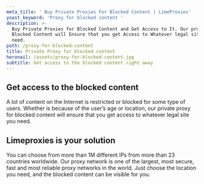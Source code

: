 ```yaml
---
meta_title: ' Buy Private Proxies For Blocked Content | LimeProxies'
yoast_keyword: 'Proxy for blocked content '
description: >-
  Buy Private Proxies for Blocked Content and Get Access to It. Our proxy for
  Blocked Content will Ensure that you get Access to Whatever legal site you
  need.
path: /proxy-for-blocked-content
title: Private Proxy for blocked content
heronail: /assets/proxy-for-blocked-content.jpg
subtitle: Get access to the blocked content right away
---
```

## Get access to the blocked content

A lot of content on the Internet is restricted or blocked for some type of users. Whether is because of the user’s age or location, our private proxy for blocked content will ensure that you get access to whatever legal site you need.

## Limeproxies is your solution

You can choose from more than 1M different IPs from more than 23 countries worldwide. Our proxy network is one of the largest, most secure, fast and most reliable proxy networks in the world. Just choose the location you need, and the blocked content can be visible for you.
